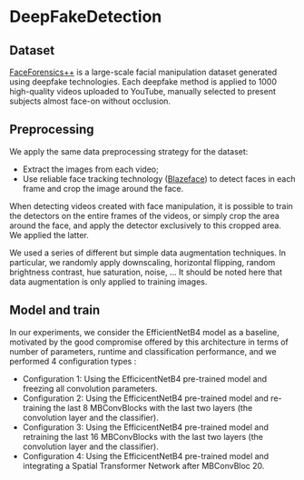 # DeepFakeDetection
## Dataset
[FaceForensics++](https://github.com/ondyari/FaceForensics) is a large-scale facial manipulation dataset generated using deepfake technologies. Each deepfake method is applied to 1000 high-quality videos uploaded to YouTube, manually selected to present subjects almost face-on without occlusion.

## Preprocessing
We apply the same data preprocessing strategy for the dataset:

- Extract the images from each video;
- Use reliable face tracking technology ([Blazeface](https://github.com/hollance/BlazeFace-PyTorch)) to detect faces in each frame and crop the image around the face.

When detecting videos created with face manipulation, it is possible to train the detectors on the entire frames of the videos, or simply crop the area around the face, and apply the detector exclusively to this cropped area. We applied the latter.

We used a series of different but simple data augmentation techniques. In particular, we randomly apply downscaling, horizontal flipping, random brightness contrast, hue saturation, noise, ... It should be noted here that data augmentation is only applied to training images.

## Model and train
In our experiments, we consider the EfficientNetB4 model as a baseline, motivated by the good compromise offered by this architecture in terms of number of parameters, runtime and classification performance, and we performed 4 configuration types :

- Configuration 1: Using the EfficicentNetB4 pre-trained model and freezing all convolution parameters.
- Configuration 2: Using the EfficicentNetB4 pre-trained model and re-training the last 8 MBConvBlocks with the last two layers (the convolution layer and the classifier).
- Configuration 3: Using the EfficicentNetB4 pre-trained model and retraining the last 16 MBConvBlocks with the last two layers (the convolution layer and the classifier).
- Configuration 4: Using the EfficicentNetB4 pre-trained model and integrating a Spatial Transformer Network after MBConvBloc 20.


